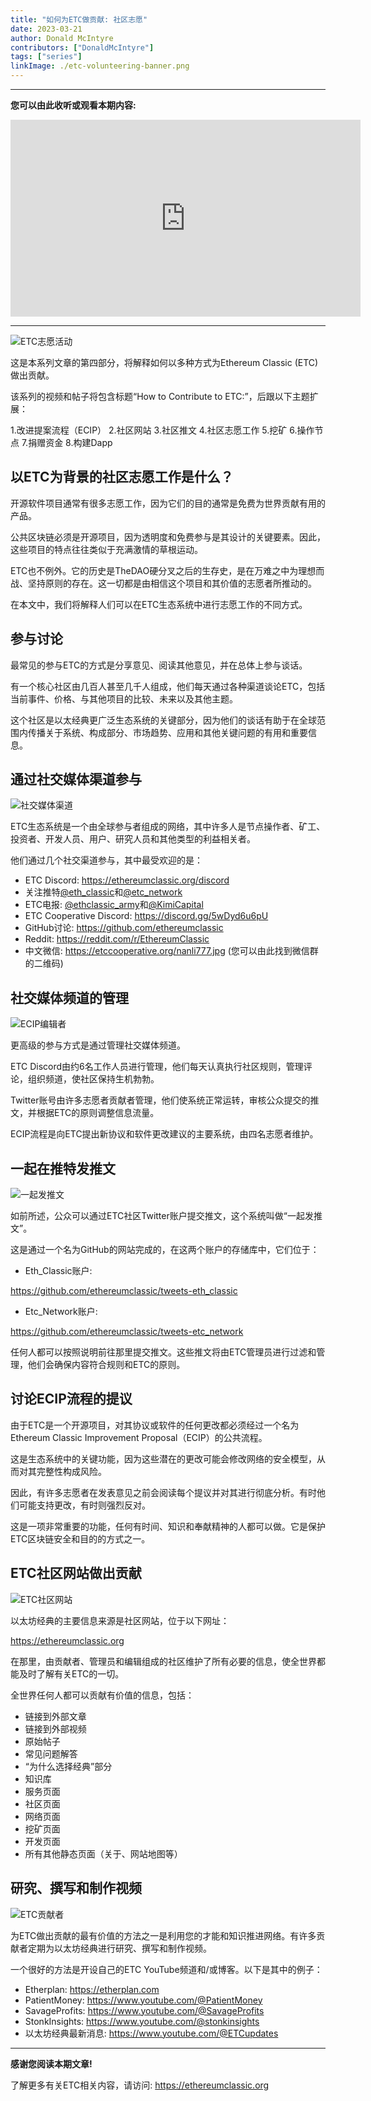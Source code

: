 ```yaml
---
title: "如何为ETC做贡献: 社区志愿"
date: 2023-03-21
author: Donald McIntyre
contributors: ["DonaldMcIntyre"]
tags: ["series"]
linkImage: ./etc-volunteering-banner.png
---
```


---
**您可以由此收听或观看本期内容:**

<iframe width="560" height="315" src="https://www.youtube.com/embed/1dVSwqU6MOs" title="YouTube video player" frameborder="0" allow="accelerometer; autoplay; clipboard-write; encrypted-media; gyroscope; picture-in-picture; web-share" allowfullscreen></iframe>

---

![ETC志愿活动](./1.png)

这是本系列文章的第四部分，将解释如何以多种方式为Ethereum Classic (ETC)做出贡献。

该系列的视频和帖子将包含标题“How to Contribute to ETC:”，后跟以下主题扩展：

1.改进提案流程（ECIP）
2.社区网站
3.社区推文
4.社区志愿工作
5.挖矿
6.操作节点
7.捐赠资金
8.构建Dapp

## 以ETC为背景的社区志愿工作是什么？

开源软件项目通常有很多志愿工作，因为它们的目的通常是免费为世界贡献有用的产品。

公共区块链必须是开源项目，因为透明度和免费参与是其设计的关键要素。因此，这些项目的特点往往类似于充满激情的草根运动。

ETC也不例外。它的历史是TheDAO硬分叉之后的生存史，是在万难之中为理想而战、坚持原则的存在。这一切都是由相信这个项目和其价值的志愿者所推动的。

在本文中，我们将解释人们可以在ETC生态系统中进行志愿工作的不同方式。

## 参与讨论

最常见的参与ETC的方式是分享意见、阅读其他意见，并在总体上参与谈话。

有一个核心社区由几百人甚至几千人组成，他们每天通过各种渠道谈论ETC，包括当前事件、价格、与其他项目的比较、未来以及其他主题。

这个社区是以太经典更广泛生态系统的关键部分，因为他们的谈话有助于在全球范围内传播关于系统、构成部分、市场趋势、应用和其他关键问题的有用和重要信息。

## 通过社交媒体渠道参与

![社交媒体渠道](./2.png)

ETC生态系统是一个由全球参与者组成的网络，其中许多人是节点操作者、矿工、投资者、开发人员、用户、研究人员和其他类型的利益相关者。

他们通过几个社交渠道参与，其中最受欢迎的是：

- ETC Discord: https://ethereumclassic.org/discord
- 关注推特[@eth_classic](https://twitter.com/eth_classic)和[@etc_network](https://twitter.com/etc_network)
- ETC电报: [@ethclassic_army](https://t.me/ethclassic_army)和[@KimiCapital](https://t.me/KimiCapital)
- ETC Cooperative Discord: https://discord.gg/5wDyd6u6pU
- GitHub讨论: https://github.com/ethereumclassic 
- Reddit: https://reddit.com/r/EthereumClassic
- 中文微信: https://etccooperative.org/nanli777.jpg (您可以由此找到微信群的二维码)

## 社交媒体频道的管理

![ECIP编辑者](./3.png)

更高级的参与方式是通过管理社交媒体频道。

ETC Discord由约6名工作人员进行管理，他们每天认真执行社区规则，管理评论，组织频道，使社区保持生机勃勃。

Twitter账号由许多志愿者贡献者管理，他们使系统正常运转，审核公众提交的推文，并根据ETC的原则调整信息流量。

ECIP流程是向ETC提出新协议和软件更改建议的主要系统，由四名志愿者维护。

## 一起在推特发推文

![一起发推文](./4.png)

如前所述，公众可以通过ETC社区Twitter账户提交推文，这个系统叫做“一起发推文”。

这是通过一个名为GitHub的网站完成的，在这两个账户的存储库中，它们位于：

- Eth_Classic账户: 

https://github.com/ethereumclassic/tweets-eth_classic 

- Etc_Network账户: 

https://github.com/ethereumclassic/tweets-etc_network

任何人都可以按照说明前往那里提交推文。这些推文将由ETC管理员进行过滤和管理，他们会确保内容符合规则和ETC的原则。

## 讨论ECIP流程的提议

由于ETC是一个开源项目，对其协议或软件的任何更改都必须经过一个名为Ethereum Classic Improvement Proposal（ECIP）的公共流程。

这是生态系统中的关键功能，因为这些潜在的更改可能会修改网络的安全模型，从而对其完整性构成风险。

因此，有许多志愿者在发表意见之前会阅读每个提议并对其进行彻底分析。有时他们可能支持更改，有时则强烈反对。

这是一项非常重要的功能，任何有时间、知识和奉献精神的人都可以做。它是保护ETC区块链安全和目的的方式之一。

## ETC社区网站做出贡献

![ETC社区网站](./5.png)

以太坊经典的主要信息来源是社区网站，位于以下网址：

https://ethereumclassic.org

在那里，由贡献者、管理员和编辑组成的社区维护了所有必要的信息，使全世界都能及时了解有关ETC的一切。

全世界任何人都可以贡献有价值的信息，包括：

- 链接到外部文章
- 链接到外部视频
- 原始帖子
- 常见问题解答
- “为什么选择经典”部分
- 知识库
- 服务页面
- 社区页面
- 网络页面
- 挖矿页面
- 开发页面
- 所有其他静态页面（关于、网站地图等）

## 研究、撰写和制作视频

![ETC贡献者](./6.png)

为ETC做出贡献的最有价值的方法之一是利用您的才能和知识推进网络。有许多贡献者定期为以太坊经典进行研究、撰写和制作视频。

一个很好的方法是开设自己的ETC YouTube频道和/或博客。以下是其中的例子：

- Etherplan: https://etherplan.com
- PatientMoney: https://www.youtube.com/@PatientMoney
- SavageProfits: https://www.youtube.com/@SavageProfits
- StonkInsights: https://www.youtube.com/@stonkinsights
- 以太坊经典最新消息: https://www.youtube.com/@ETCupdates

---

**感谢您阅读本期文章!**

了解更多有关ETC相关内容，请访问: https://ethereumclassic.org
